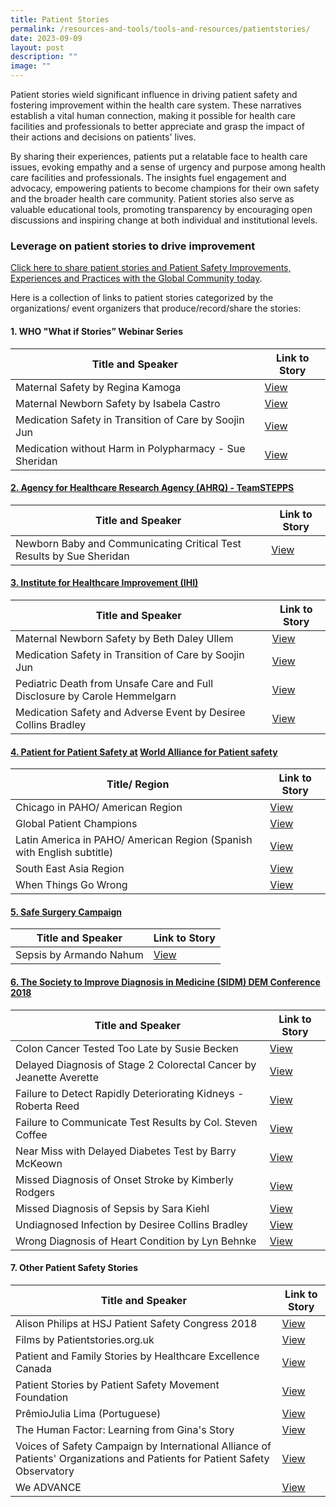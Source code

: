 ```yaml
---
title: Patient Stories
permalink: /resources-and-tools/tools-and-resources/patientstories/
date: 2023-09-09
layout: post
description: ""
image: ""
---
```

Patient stories wield significant influence in driving patient safety and fostering improvement within the health care system. These narratives establish a vital human connection, making it possible for health care facilities and professionals to better appreciate and grasp the impact of their actions and decisions on patients' lives.

By sharing their experiences, patients put a relatable face to health care issues, evoking empathy and a sense of urgency and purpose among health care facilities and professionals. The insights fuel engagement and advocacy, empowering patients to become champions for their own safety and the broader health care community. Patient stories also serve as valuable educational tools, promoting transparency by encouraging open discussions and inspiring change at both individual and institutional levels.

### Leverage on patient stories to drive improvement 

[Click here to share patient stories and Patient Safety Improvements, Experiences and Practices with the Global Community today](https://form.gov.sg/64631e5f0fbfe400126c8e0d).

Here is a collection of links to patient stories categorized by the organizations/ event organizers that produce/record/share the stories:

#### **1. WHO "What if Stories” Webinar Series**

| Title and Speaker | Link to Story | 
| -------- | -------- | 
| Maternal Safety by Regina Kamoga    | [View](https://www.youtube.com/embed/irCPCktoMXg)|
|Maternal Newborn Safety by Isabela Castro    | [View](https://youtu.be/lhUUDLM_iJk)
| Medication Safety in Transition of Care by Soojin Jun   |[View](https://www.youtube.com/embed/xST1MZgHQGg)|
| Medication without Harm in Polypharmacy - Sue Sheridan   | [View](https://www.youtube.com/embed/zzJPQrhKfGk)
      
#### **[2. Agency for Healthcare Research Agency (AHRQ) - TeamSTEPPS](https://www.ahrq.gov/teamstepps-program/index.html)**

| Title and Speaker | Link to Story | 
| -------- | -------- | 
| Newborn Baby and Communicating Critical Test Results by Sue Sheridan | [View](https://youtu.be/Dn5zk49RLC8)

#### **[3. Institute for Healthcare Improvement (IHI)](https://www.ihi.org/)**

| Title and Speaker | Link to Story | 
| -------- | -------- | 
| Maternal Newborn Safety by Beth Daley Ullem | [View](https://youtu.be/8plufSBnjKE)|
| Medication Safety in Transition of Care by Soojin Jun | [View](https://youtu.be/lXnK04uTdaU)|
| Pediatric Death from Unsafe Care and Full Disclosure by Carole Hemmelgarn | [View](https://youtu.be/nm4Rjll2d10)|
| Medication Safety and Adverse Event by Desiree Collins Bradley | [View](https://youtu.be/lmvxL42WKdI)|

#### **[4. Patient for Patient Safety at](https://www.who.int/initiatives/patients-for-patient-safety) [World Alliance for Patient safety](https://www.who.int/teams/integrated-health-services/patient-safety/about/world-alliance-for-patient-safety)**

| Title/ Region | Link to Story | 
| -------- | -------- | 
| Chicago in PAHO/ American Region| [View](https://youtu.be/KD8A9bq2Yxc)|
| Global Patient Champions | [View](https://youtu.be/TxTdA1htQ1s)|
| Latin America in PAHO/ American Region (Spanish with English subtitle) | [View](https://youtu.be/EHiATbdZFP4)|
| South East Asia Region |[View](https://youtu.be/X8hZkKKiyY0) |
| When Things Go Wrong |[View](https://youtu.be/vME9ewsz3wU)|

#### **[5. Safe Surgery Campaign](https://www.safecarecampaign.org/)**

| Title and Speaker | Link to Story | 
| -------- | -------- | 
| Sepsis by Armando Nahum| [View ](https://youtu.be/8RoORfb3P2Y)|

#### **[6. The Society to Improve Diagnosis in Medicine (SIDM) DEM Conference 2018](https://www.improvediagnosis.org/dem2018/)**

| Title and Speaker | Link to Story | 
| -------- | -------- | 
|Colon Cancer Tested Too Late by Susie Becken |[View](https://youtu.be/pd-1I2T6eh8)|
| Delayed Diagnosis of Stage 2 Colorectal Cancer by Jeanette Averette |[View](https://youtu.be/Hut7VUXiUiA)|
| Failure to Detect Rapidly Deteriorating Kidneys - Roberta Reed |[View](https://youtu.be/ZnNqjT2o-o8)|
| Failure to Communicate Test Results by Col. Steven Coffee|[View](https://youtu.be/lvJjNZsVGwo) |
| Near Miss with Delayed Diabetes Test by Barry McKeown|[View](https://youtu.be/xkVhxR8d9qQ) |
| Missed Diagnosis of Onset Stroke by Kimberly Rodgers|[View](https://youtu.be/Jvu2lrkcfKY)|
| Missed Diagnosis of Sepsis by Sara Kiehl|[View](https://youtu.be/62q70SU_P3s) |
|Undiagnosed Infection by Desiree Collins Bradley|[View](https://youtu.be/sVNbAQBeClg)
| Wrong Diagnosis of Heart Condition by Lyn Behnke|[View](https://youtu.be/m7u08X5SoG0) |

#### **7. Other Patient Safety Stories**

| Title and Speaker | Link to Story | 
| ---------------- | ------------- | 
|Alison Philips at HSJ Patient Safety Congress 2018 |[View](https://youtu.be/RPlBwk_V99o)|
|Films by Patientstories.org.uk|[View](https://www.patientstories.org.uk/films/)|
|Patient and Family Stories by Healthcare Excellence Canada|[View](https://www.patientsafetyinstitute.ca/en/toolsResources/Member-Videos-and-Stories/pages/default.aspx)|
|Patient Stories by Patient Safety Movement Foundation|[View](https://psmf.org/patient-stories/)|
|PrêmioJulia Lima (Portuguese) |[View](https://www.youtube.com/watch?v=ctjXlc3fT6I)|
|The Human Factor: Learning from Gina's Story|[View](https://youtu.be/IJfoLvLLoFo)
|Voices of Safety Campaign by International Alliance of Patients' Organizations and Patients for Patient Safety Observatory|[View](https://www.youtube.com/@iapop4pso279/videos)|
|We ADVANCE|[View](https://vimeo.com/121500247)|